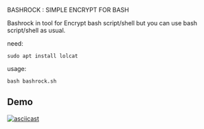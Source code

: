 BASHROCK : SIMPLE ENCRYPT FOR BASH

Bashrock in tool for Encrypt bash script/shell but you can use bash script/shell as usual.

need:<br>
```
sudo apt install lolcat
```
usage:
```
bash bashrock.sh
```
## Demo
[![asciicast](https://asciinema.org/a/254244.svg)](https://asciinema.org/a/254244)

